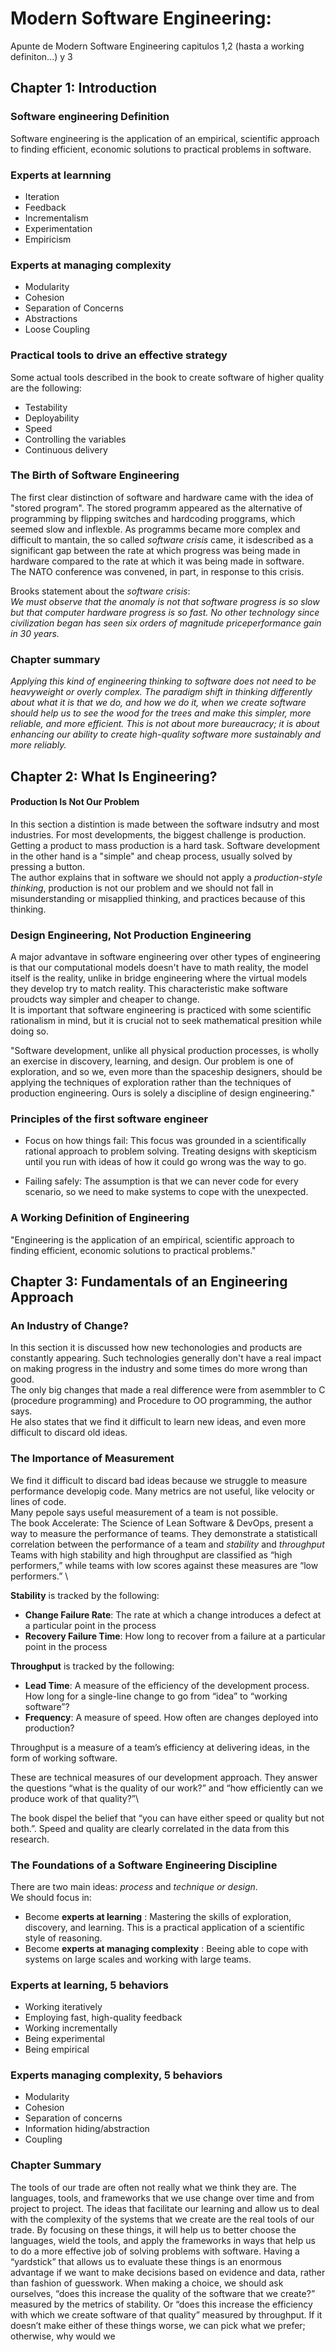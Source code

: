 # Modern Software Engineering:

Apunte de Modern Software Engineering capitulos 1,2 (hasta a working definiton...) y 3

## Chapter 1: Introduction

### Software engineering Definition

Software engineering is the application of an empirical, scientific
approach to finding efficient, economic solutions to practical
problems in software.

### Experts at learnning

- Iteration
- Feedback
- Incrementalism
- Experimentation
- Empiricism

### Experts at managing complexity

- Modularity
- Cohesion
- Separation of Concerns
- Abstractions
- Loose Coupling

### Practical tools to drive an effective strategy

Some actual tools described in the book to create software of higher quality are the following:

- Testability
- Deployability
- Speed
- Controlling the variables
- Continuous delivery

### The Birth of Software Engineering

The first clear distinction of software and hardware came with the idea of "stored program".
The stored programm appeared as the alternative of programming by flipping switches and hardcoding proggrams, which seemed slow and inflexble.
As programms became more complex and difficult to mantain, the so called _software crisis_ came, it isdescribed as a significant gap between the rate at which progress was being made in hardware compared to the rate at which it was being made in software. \
The NATO conference was convened, in part, in response to this
crisis.

Brooks statement about the _software crisis_:\
_We must observe that the anomaly is not that software progress is so
slow but that computer hardware progress is so fast. No other technology
since civilization began has seen six orders of magnitude priceperformance gain in 30 years._

### Chapter summary

_Applying this kind of engineering thinking to software does not need
to be heavyweight or overly complex. The paradigm shift in thinking
differently about what it is that we do, and how we do it, when we
create software should help us to see the wood for the trees and
make this simpler, more reliable, and more efficient.
This is not about more bureaucracy; it is about enhancing our ability
to create high-quality software more sustainably and more reliably._

## Chapter 2: What Is Engineering?

#### Production Is Not Our Problem

In this section a distintion is made between the software indsutry and most industries. For most developments, the biggest challenge is production. Getting a product to mass production is a hard task. Software development in the other hand is a "simple" and cheap process, usually solved by pressing a button. \
The author explains that in software we should not apply a _production-style thinking_, production is not our problem and we should not fall in misunderstanding or misapplied thinking, and practices because of this thinking.

### Design Engineering, Not Production Engineering

A major advantave in software engineering over other types of engineering is that our computational models doesn't
have to math reality, the model itself is the reality, unlike in bridge engineering where the virtual models they develop try to match reality.
This characteristic make software proudcts way simpler and cheaper to change.\
It is important that software engineering is practiced with some scientific rationalism in mind, but it is
crucial not to seek mathematical presition while doing so.

"Software development, unlike all physical production processes, is
wholly an exercise in discovery, learning, and design. Our problem is
one of exploration, and so we, even more than the spaceship
designers, should be applying the techniques of exploration rather
than the techniques of production engineering. Ours is solely a
discipline of design engineering."

### Principles of the first software engineer

- Focus on how things fail:
  This focus was grounded in a scientifically rational approach to problem solving. Treating designs with
  skepticism until you run with ideas of how it could go wrong was the way to go.

- Failing safely:
  The assumption is that we can never code for every scenario, so we need to make systems to cope with the unexpected.

### A Working Definition of Engineering

"Engineering is the application of an empirical, scientific approach
to finding efficient, economic solutions to practical problems."

## Chapter 3: Fundamentals of an Engineering Approach

### An Industry of Change?

In this section it is discussed how new techonologies and products are constantly appearing.
Such technologies generally don't have a real impact on making progress in the industry and some times
do more wrong than good.\
The only big changes that made a real difference were from asemmbler to C (procedure programming) and Procedure to
OO programming, the author says.\
He also states that we find it difficult to learn new ideas, and even more difficult to discard old ideas.

### The Importance of Measurement

We find it difficult to discard bad ideas because we struggle to measure performance developig code.
Many metrics are not useful, like velocity or lines of code.\
Many pepole says useful measurement of a team is not possible.\
The book Accelerate: The Science of Lean Software & DevOps, present a way to measure the performance of teams.
They demonstrate a statisticall correlation between the performance of a team and _stability_ and _throughput_ \
Teams with high stability and high throughput are classified as “high performers,” while teams with low scores against these measures are “low performers.” \

**Stability** is tracked by the following:

- **Change Failure Rate**: The rate at which a change introduces a defect at a particular point in the process
- **Recovery Failure Time**: How long to recover from a failure at a particular point in the process

**Throughput** is tracked by the following:

- **Lead Time**: A measure of the efficiency of the development process. How long for a single-line change to go from “idea” to “working software”?
- **Frequency**: A measure of speed. How often are changes deployed into production?

Throughput is a measure of a team’s efficiency at delivering ideas, in
the form of working software.

These are technical measures of our development approach. They answer the questions “what is the quality of our work?” and “how efficiently can we produce work of that quality?”\

The book dispel the belief that “you can have either speed or quality but not both.”. Speed and quality are clearly correlated in the data from this research.

### The Foundations of a Software Engineering Discipline

There are two main ideas: _process_ and _technique or design_.\
We should focus in:

- Become **experts at learning** : Mastering the skills of exploration, discovery, and learning.
  This is a practical application of a scientific style of reasoning.
- Become **experts at managing complexity** : Beeing able to cope with systems on large scales and working with large teams.

### Experts at learning, 5 behaviors

- Working iteratively
- Employing fast, high-quality feedback
- Working incrementally
- Being experimental
- Being empirical

### Experts managing complexity, 5 behaviors

- Modularity
- Cohesion
- Separation of concerns
- Information hiding/abstraction
- Coupling

### Chapter Summary

The tools of our trade are often not really what we think they are.
The languages, tools, and frameworks that we use change over time
and from project to project. The ideas that facilitate our learning and
allow us to deal with the complexity of the systems that we create
are the real tools of our trade. By focusing on these things, it will help
us to better choose the languages, wield the tools, and apply the
frameworks in ways that help us to do a more effective job of solving
problems with software.
Having a “yardstick” that allows us to evaluate these things is an
enormous advantage if we want to make decisions based on
evidence and data, rather than fashion of guesswork. When making
a choice, we should ask ourselves, “does this increase the quality of
the software that we create?” measured by the metrics of stability.
Or “does this increase the efficiency with which we create software
of that quality” measured by throughput. If it doesn’t make either of
these things worse, we can pick what we prefer; otherwise, why
would we
